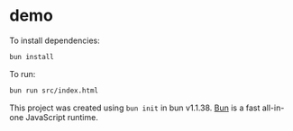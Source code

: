 # demo

To install dependencies:

```bash
bun install
```

To run:

```bash
bun run src/index.html
```

This project was created using `bun init` in bun v1.1.38. [Bun](https://bun.sh) is a fast all-in-one JavaScript runtime.
